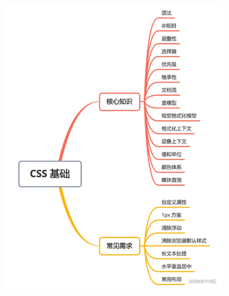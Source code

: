 ![img](CSS总结.assets/88c7fcb02e824109aa35ddb1199432e0tplv-k3u1fbpfcp-watermark-16308950684402.awebp)

